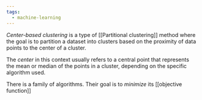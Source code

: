 ```yaml
---
tags:
  - machine-learning
---
```

*Center-based clustering* is a type of [[Partitional clustering]] method where the goal is to partition a dataset into clusters based on the proximity of data points to the center of a cluster. 

The *center* in this context usually refers to a central point that represents the mean or median of the points in a cluster, depending on the specific algorithm used.


There is a family of algorithms. Their goal is to *minimize* its [[objective function]]